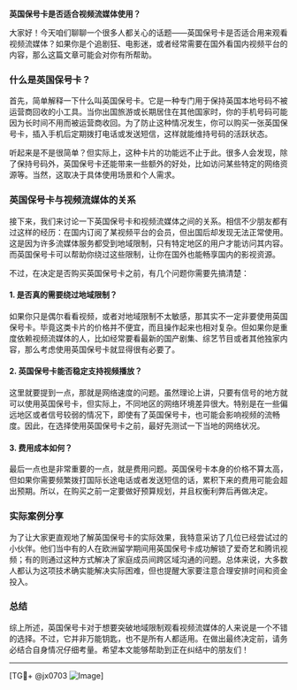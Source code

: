 **英国保号卡是否适合视频流媒体使用？**

大家好！今天咱们聊聊一个很多人都关心的话题——英国保号卡是否适合用来观看视频流媒体？如果你是个追剧狂、电影迷，或者经常需要在国外看国内视频平台的内容，那么这篇文章可能会对你有所帮助。

### 什么是英国保号卡？

首先，简单解释一下什么叫英国保号卡。它是一种专门用于保持英国本地号码不被运营商回收的小工具。当你出国旅游或长期居住在其他国家时，你的手机号码可能因为长时间不用而被运营商收回。为了防止这种情况发生，你可以购买一张英国保号卡，插入手机后定期拨打电话或发送短信，这样就能维持号码的活跃状态。

听起来是不是很简单？但实际上，这种卡片的功能远不止于此。很多人会发现，除了保持号码外，英国保号卡还能带来一些额外的好处，比如访问某些特定的网络资源等。当然，这取决于具体使用场景和个人需求。

### 英国保号卡与视频流媒体的关系

接下来，我们来讨论一下英国保号卡和视频流媒体之间的关系。相信不少朋友都有过这样的经历：在国内订阅了某视频平台的会员，但出国后却发现无法正常使用。这是因为许多流媒体服务都受到地域限制，只有特定地区的用户才能访问其内容。而英国保号卡可以帮助你绕过这些限制，让你在国外也能畅享国内的影视资源。

不过，在决定是否购买英国保号卡之前，有几个问题你需要先搞清楚：

#### 1. 是否真的需要绕过地域限制？
如果你只是偶尔看看视频，或者对地域限制不太敏感，那其实不一定非要使用英国保号卡。毕竟这类卡片的价格并不便宜，而且操作起来也相对复杂。但如果你是重度依赖视频流媒体的人，比如经常要看最新的国产剧集、综艺节目或者其他独家内容，那么考虑使用英国保号卡就显得很有必要了。

#### 2. 英国保号卡能否稳定支持视频播放？
这里就要提到一点，那就是网络速度的问题。虽然理论上讲，只要有信号的地方就可以使用英国保号卡，但实际上，不同地区的网络环境差异很大。特别是在一些偏远地区或者信号较弱的情况下，即使有了英国保号卡，也可能会影响视频的流畅度。因此，在选择使用英国保号卡之前，最好先测试一下当地的网络状况。

#### 3. 费用成本如何？
最后一点也是非常重要的一点，就是费用问题。英国保号卡本身的价格不算太高，但如果你需要频繁拨打国际长途电话或者发送短信的话，累积下来的费用可能会超出预期。所以，在购买之前一定要做好预算规划，并且权衡利弊后再做决定。

### 实际案例分享

为了让大家更直观地了解英国保号卡的实际效果，我特意采访了几位已经尝试过的小伙伴。他们当中有的人在欧洲留学期间用英国保号卡成功解锁了爱奇艺和腾讯视频；有的则通过这种方式解决了家庭成员间跨区域沟通的问题。总体来说，大多数人都认为这项技术确实能解决实际困难，但也提醒大家要注意合理安排时间和资金投入。

### 总结

综上所述，英国保号卡对于想要突破地域限制观看视频流媒体的人来说是一个不错的选择。不过，它并非万能钥匙，也不是所有人都适用。在做出最终决定前，请务必结合自身情况仔细考量。希望本文能够帮助到正在纠结中的朋友们！

---

[TG💪+ @jx0703 ![Image](https://github.com/user-attachments/assets/dbca1d08-cadb-493c-b0ec-ad6f7a83f270)]